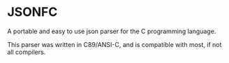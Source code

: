 # JSONFC

A portable and easy to use json parser for the
C programming language.

This parser was written in C89/ANSI-C, and is
compatible with most, if not all compilers.
